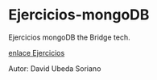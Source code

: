 # Ejercicios-mongoDB

Ejercicios mongoDB the Bridge tech.

[enlace Ejercicios](https://docs.google.com/document/d/1OkS2-W3Iota4knojUeaSfnud6F5ng7bGAvzLjEKWusw/edit#)

Autor: David Ubeda Soriano
